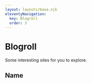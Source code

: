 ```yaml
---
layout: layouts/base.njk
eleventyNavigation:
  key: Blogroll
  order: 3
---
```


<h1>Blogroll</h1>

Some interesting sites for you to explore.

<h2>Name</h2>
